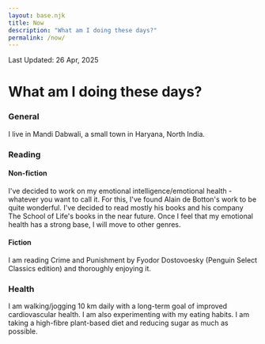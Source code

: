 ```yaml
---
layout: base.njk
title: Now
description: "What am I doing these days?"
permalink: /now/
---
```


Last Updated: 26 Apr, 2025

# What am I doing these days?

### General
I live in Mandi Dabwali, a small town in Haryana, North India. 

### Reading

#### Non-fiction
I've decided to work on my emotional intelligence/emotional health - whatever you want to call it. For this, I've found Alain de Botton's work to be quite wonderful. I've decided to read mostly his books and his company The School of Life's books in the near future. Once I feel that my emotional health has a strong base, I will move to other genres.

#### Fiction
I am reading Crime and Punishment by Fyodor Dostovoesky (Penguin Select Classics edition) and thoroughly enjoying it. 

### Health

I am walking/jogging 10 km daily with a long-term goal of improved cardiovascular health. I am also experimenting with my eating habits. I am taking a high-fibre plant-based diet and reducing sugar as much as possible.

